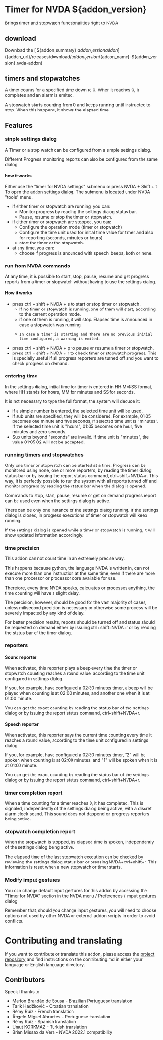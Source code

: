 # Timer for NVDA ${addon_version}
Brings timer and stopwatch functionalities right to NVDA

## download

Download the [ ${addon_summary} ${addon_version} addon](${addon_url}/releases/download/${addon_version}/${addon_name}-${addon_version}.nvda-addon)

## timers and stopwatches

A timer counts for a specified time down to 0. When it reaches 0, it completes and an alarm is emited.

A stopwatch starts counting from 0 and keeps running until instructed to stop. When this happens, it shows the elapsed time.

## Features

### sinple settings dialog

A Timer or a stop watch can be configured from a simple settings dialog.

Different Progress monitoring reports  can also be configured from the same dialog.

#### how it works

Either use the "timer for NVDA settings" submenu  or press NVDA + Shift + t To open the addon settings dialog.
The submenu is located under NVDA "tools" menu.

* if either timer or stopwatch are running, you can:
    * Monitor progress by reading the settings dialog status bar.
    * Pause, resume or stop the timer or stopwatch.
* if either timer or stopwatch are stopped, you can:
    * Configure the operation mode (timer or stopwatch)
    * Configure  the time unit used for initial time value  for timer and also for reporting (seconds, minutes or hours)
    * start the timer or the stopwatch.
* at any time, you can:
    * choose if progress is anounced with speech, beeps, both or none.

### run from NVDA commands

At any time, it is possible to start, stop, pause, resume and get progress reports from a timer or stopwatch without having to use the settings dialog.

#### How it works

* press ctrl + shift + NVDA + s to start or stop timer or stopwatch.
    * If no timer or stopwatch is running, one of them will start, according to the current operation mode.
    * if one of them is running, it will stop. Elapsed time is announced in case a stopwatch was running
    *     In case a timer is starting and there are no previous initial time configured, a warning is emited.
* press ctrl + shift + NVDA + p to pause or resume a timer or stopwatch.
* press ctrl + shift + NVDA + r to check timer or stopwatch progress. This is specially useful if all progress reporters are turned off and you want to check progress on demand.

### entering time

In the settings dialog, initial time for timer is entered in HH:MM:SS format, where HH stands for hours, MM for minutes and SS for seconds.

It is not necessary to type the full format, the system will deduce it:

* if a simple number is entered, the selected time unit will be used.
* if sub units are specified, they will be considered. For example, 01:05 becomes one minute and five seconds, if selected time unit is "minutes".
If the selected time unit is "hours", 01:05 becomes one hour, five minutes and zero seconds.
* Sub units beyond "seconds" are invalid. If time unit is "minutes", the value 01:05:02 will not be accepted.

### running timers and stopwatches

Only one timer or stopwatch can be started at a time.
Progress can be monitored using none, one or more reporters, by reading the timer dialog status bar or by issuing the report status command, ctrl+shift+NVDA+r.
This way, it is perfectly possible to run the system with all reports turned off and monitor progress by reading the status bar when the dialog is opened.

Commands to stop, start, pause, resume or get on demand progress report can be used even when the settings dialog is active.

There can be only one instance of the settings dialog running. If the settings dialog is closed, in progress executions of timer or stopwatch will keep running.

If the settings dialog is opened while a timer or stopwatch is running, it will show updated information accordingly.

### time precision

This addon can not count time in an extremely precise way.

This happens because python, the language NVDA is written in, can not execute more than one instruction at the same time, even if there are more than one processor or processor core available for use.

Therefore, every time NVDA speaks, calculates or processes anything, the time counting will have a slight delay.

The precision, however, should be good for the vast majority of cases, unless milisecond precision is necessary or otherwise some process will be severely impacted by any kind of delay.

For better precision results, reports should be turned off and status should be requested on demand either by issuing ctrl+shift+NVDA+r or by reading the status bar of the timer dialog.

### reporters

#### Sound reporter

When activated, this reporter plays a beep every time the timer or stopwatch counting reaches a round value, according to the time unit configured  in settings dialog.

If you, for example, have configured a 02:30 minutes timer, a beep will be played when counting is at 02:00 minutes, and another one when it is at 01:00 minute.

You can get the exact counting by reading the status bar of the settings dialog or by issuing the report status command, ctrl+shift+NVDA+r.

#### Speech reporter

When activated, this reporter says the current time counting every time it reaches a round value, according to the time unit configured  in settings dialog.

If you, for example, have configured a 02:30 minutes timer, "2" will be spoken when counting is at 02:00 minutes, and "1" will be spoken when it is at 01:00 minute.

You can get the exact counting by reading the status bar of the settings dialog or by issuing the report status command, ctrl+shift+NVDA+r.

### timer completion report

When a time counting for a timer reaches 0, it has completed. This is signaled, independently of the settings dialog being active, with a discret alarm clock sound. This sound does not deppend on progress reporters being active.

### stopwatch completion report

When the stopwatch is stopped, its elapsed time is spoken, independently of the settings dialog being active.

The elapsed time of the last stopwatch execution can be checked by reviewing the settings dialog status bar or pressing NVDA+ctrl+shift+r. This information is reset when a new stopwatch or timer starts.

### Modify imput gestures

You can change default input gestures for this addon by accessing the "Timer for NVDA" section in the NVDA menu / Preferences / imput gestures dialog.

Remember that, should you change input gestures, you will need to choose options not used by other NVDA or external addon scripts in order to avoid conflicts.

# Contributing and translating

If you want to contribute or translate this addon, please access the [project repository](${addon_url}) and find instructions on the contributing.md in either your language or English language directory.

## Contributors

Special thanks to

* Marlon Brandão de Sousa - Brazilian Portuguese translation
* Tarik Hadžirović - Croatian translation
* Rémy Ruiz - French translation
* Ângelo Miguel Abrantes - Portuguese translation
* Rémy Ruiz - Spanish translation
* Umut KORKMAZ - Turkish translation
* Brian Missao da Vera - NVDA 2022.1 compatibility
